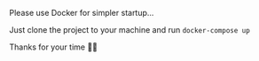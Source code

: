 Please use Docker for simpler startup...

Just clone the project to your machine and run `docker-compose up`

Thanks for your time 👍🏼
